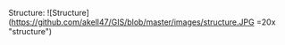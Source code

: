 Structure:
![Structure](https://github.com/akell47/GIS/blob/master/images/structure.JPG =20x "structure")
